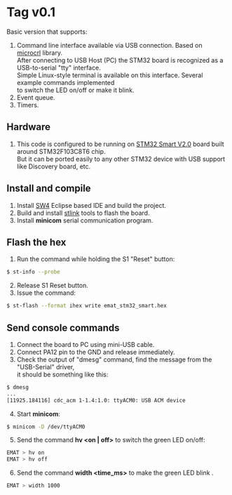 # Tag v0.1
Basic version that supports:<br />
1. Command line interface available via USB connection. Based on [microcrl](https://github.com/Helius/microrl) library.<br />
After connecting to USB Host (PC) the STM32 board is recognized as a USB-to-serial "tty" interface.<br />
Simple Linux-style terminal is available on this interface. Several example commands implemented<br />
to switch the LED on/off or make it blink.<br />
2. Event queue.<br />
3. Timers.<br />
## Hardware
1. This code is configured to be running on [STM32 Smart V2.0](https://wiki.stm32duino.com/index.php?title=STM32_Smart_V2.0) board built around STM32F103C8T6 chip.<br />But it can be ported easily to any other STM32 device with USB support like Discovery board, etc.<br />
## Install and compile
1. Install [SW4](https://www.st.com/en/development-tools/sw4stm32.html) Eclipse based IDE and build the project.<br />
2. Build and install [stlink](https://github.com/texane/stlink) tools to flash the board.<br />
3. Install **minicom** serial communication program.

## Flash the hex
1. Run the command while holding the S1 "Reset" button:<br />
```sh
$ st-info --probe
```
2. Release S1 Reset button.<br />
3. Issue the command:<br />
```sh
$ st-flash --format ihex write emat_stm32_smart.hex
```
## Send console commands
1. Connect the board to PC using mini-USB cable.<br />
2. Connect PA12 pin to the GND and release immediately.<br />
3. Check the output of "dmesg" command, find the message from the "USB-Serial" driver,<br />
it should be something like this:<br />
```sh
$ dmesg
...
[11925.184116] cdc_acm 1-1.4:1.0: ttyACM0: USB ACM device
```

4. Start **minicom**:<br />
```sh
$ minicom -D /dev/ttyACM0
```
5. Send the command **hv \<on \| off\>** to switch the green LED on/off:<br />
```sh
EMAT > hv on
EMAT > hv off
```
6. Send the command **width \<time_ms\>** to make the green LED blink .<br />
```sh
EMAT > width 1000
```

